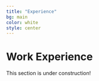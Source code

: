 ```yaml
---
title: "Experience"
bg: main
color: white
style: center
---
```


# Work Experience

This section is under construction!
